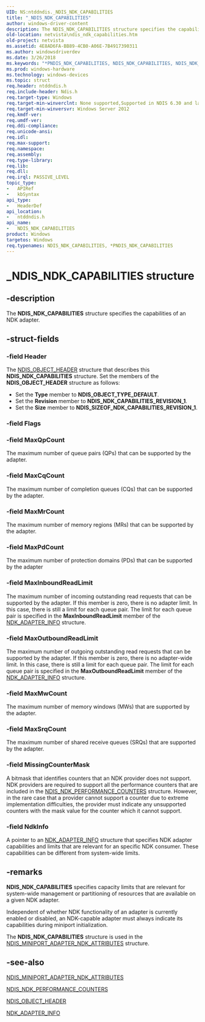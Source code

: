 ```yaml
---
UID: NS:ntddndis._NDIS_NDK_CAPABILITIES
title: "_NDIS_NDK_CAPABILITIES"
author: windows-driver-content
description: The NDIS_NDK_CAPABILITIES structure specifies the capabilities of an NDK adapter.
old-location: netvista\ndis_ndk_capabilities.htm
old-project: netvista
ms.assetid: 4E8AD6FA-BB89-4CB0-A06E-7B4917390311
ms.author: windowsdriverdev
ms.date: 3/26/2018
ms.keywords: "*PNDIS_NDK_CAPABILITIES, NDIS_NDK_CAPABILITIES, NDIS_NDK_CAPABILITIES structure [Network Drivers Starting with Windows Vista], PNDIS_NDK_CAPABILITIES, PNDIS_NDK_CAPABILITIES structure pointer [Network Drivers Starting with Windows Vista], _NDIS_NDK_CAPABILITIES, netvista.ndis_ndk_capabilities, ntddndis/NDIS_NDK_CAPABILITIES, ntddndis/PNDIS_NDK_CAPABILITIES"
ms.prod: windows-hardware
ms.technology: windows-devices
ms.topic: struct
req.header: ntddndis.h
req.include-header: Ndis.h
req.target-type: Windows
req.target-min-winverclnt: None supported,Supported in NDIS 6.30 and later.
req.target-min-winversvr: Windows Server 2012
req.kmdf-ver: 
req.umdf-ver: 
req.ddi-compliance: 
req.unicode-ansi: 
req.idl: 
req.max-support: 
req.namespace: 
req.assembly: 
req.type-library: 
req.lib: 
req.dll: 
req.irql: PASSIVE_LEVEL
topic_type:
-	APIRef
-	kbSyntax
api_type:
-	HeaderDef
api_location:
-	ntddndis.h
api_name:
-	NDIS_NDK_CAPABILITIES
product: Windows
targetos: Windows
req.typenames: NDIS_NDK_CAPABILITIES, *PNDIS_NDK_CAPABILITIES
---
```


# _NDIS_NDK_CAPABILITIES structure


## -description


The <b>NDIS_NDK_CAPABILITIES</b> structure specifies the capabilities of an NDK adapter.


## -struct-fields




### -field Header

The <a href="https://msdn.microsoft.com/library/windows/hardware/ff566588">NDIS_OBJECT_HEADER</a> structure that describes this <b>NDIS_NDK_CAPABILITIES</b> structure. Set the members of the <b>NDIS_OBJECT_HEADER</b> structure as follows:

<ul>
<li>Set the <b>Type</b> member to <b>NDIS_OBJECT_TYPE_DEFAULT</b>.</li>
<li>Set the <b>Revision</b> member to <b>NDIS_NDK_CAPABILITIES_REVISION_1</b>.</li>
<li>Set the <b>Size</b> member to <b>NDIS_SIZEOF_NDK_CAPABILITIES_REVISION_1</b>.</li>
</ul>

### -field Flags

 


### -field MaxQpCount

The maximum number of queue pairs (QPs) that can be supported by the adapter.


### -field MaxCqCount

The maximum number of completion queues (CQs) that can be supported by the adapter.


### -field MaxMrCount

The maximum number of memory regions (MRs) that can be supported by the adapter.


### -field MaxPdCount

The maximum number of protection domains (PDs) that can be supported by the adapter


### -field MaxInboundReadLimit

The maximum number of incoming outstanding read requests that can be supported by the adapter. 
     If this member is zero, there is no adapter limit. In this case, there is still a limit for each queue pair. The limit for each queue pair is specified in the <b>MaxInboundReadLimit</b> member of the <a href="https://msdn.microsoft.com/library/windows/hardware/hh439851">NDK_ADAPTER_INFO</a> structure.


### -field MaxOutboundReadLimit

The maximum number of outgoing outstanding read requests that can be supported by the adapter. 
    If this member is zero, there is no adapter-wide limit.  In this case, there is still a limit for each queue pair. The limit for each queue pair is specified in the <b>MaxOutboundReadLimit</b> member of the <a href="https://msdn.microsoft.com/library/windows/hardware/hh439851">NDK_ADAPTER_INFO</a> structure.


### -field MaxMwCount

The maximum number of memory windows (MWs) that are supported by the adapter.


### -field MaxSrqCount

The maximum number of shared receive queues (SRQs) that are supported by the adapter.


### -field MissingCounterMask

A bitmask that identifies counters that an NDK provider does not support. NDK providers are required to support all the performance counters that are included
    in the <a href="https://msdn.microsoft.com/library/windows/hardware/hh451565">NDIS_NDK_PERFORMANCE_COUNTERS</a> structure. However, in the rare case that
    a provider cannot support a counter due to extreme implementation difficulties,
    the provider must indicate any unsupported counters with the mask value for the
    counter which it cannot support.


### -field NdkInfo

A pointer to an <a href="https://msdn.microsoft.com/library/windows/hardware/hh439851">NDK_ADAPTER_INFO</a> structure that specifies NDK adapter capabilities and limits that are relevant for an specific NDK consumer. These capabilities can be different from system-wide limits.


## -remarks



<b>NDIS_NDK_CAPABILITIES</b> specifies capacity limits that are relevant for
    system-wide management or partitioning of resources that are available on a given NDK adapter.

Independent of whether NDK functionality of an adapter is currently enabled or disabled,
    an NDK-capable adapter must always indicate its capabilities during miniport initialization.


The <b>NDIS_NDK_CAPABILITIES</b> structure is used in the <a href="https://msdn.microsoft.com/library/windows/hardware/hh451558">NDIS_MINIPORT_ADAPTER_NDK_ATTRIBUTES</a> structure.




## -see-also




<a href="https://msdn.microsoft.com/library/windows/hardware/hh451558">NDIS_MINIPORT_ADAPTER_NDK_ATTRIBUTES</a>



<a href="https://msdn.microsoft.com/library/windows/hardware/hh451565">NDIS_NDK_PERFORMANCE_COUNTERS</a>



<a href="https://msdn.microsoft.com/library/windows/hardware/ff566588">NDIS_OBJECT_HEADER</a>



<a href="https://msdn.microsoft.com/library/windows/hardware/hh439851">NDK_ADAPTER_INFO</a>
 

 

